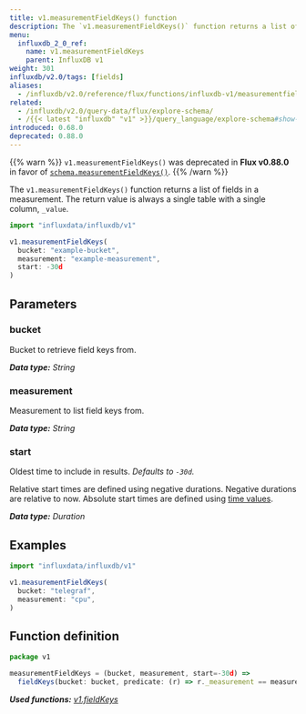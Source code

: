 ```yaml
---
title: v1.measurementFieldKeys() function
description: The `v1.measurementFieldKeys()` function returns a list of fields in a measurement.
menu:
  influxdb_2_0_ref:
    name: v1.measurementFieldKeys
    parent: InfluxDB v1
weight: 301
influxdb/v2.0/tags: [fields]
aliases:
  - /influxdb/v2.0/reference/flux/functions/influxdb-v1/measurementfieldkeys/
related:
  - /influxdb/v2.0/query-data/flux/explore-schema/
  - /{{< latest "influxdb" "v1" >}}/query_language/explore-schema#show-field-keys, SHOW FIELD KEYS in InfluxQL
introduced: 0.68.0
deprecated: 0.88.0
---
```


{{% warn %}}
`v1.measurementFieldKeys()` was deprecated in **Flux v0.88.0** in favor of
[`schema.measurementFieldKeys()`](/influxdb/v2.0/reference/flux/stdlib/influxdb-schema/measurementfieldkeys/).
{{% /warn %}}

The `v1.measurementFieldKeys()` function returns a list of fields in a measurement.
The return value is always a single table with a single column, `_value`.

```js
import "influxdata/influxdb/v1"

v1.measurementFieldKeys(
  bucket: "example-bucket",
  measurement: "example-measurement",
  start: -30d
)
```

## Parameters

### bucket
Bucket to retrieve field keys from.

_**Data type:** String_

### measurement
Measurement to list field keys from.

_**Data type:** String_

### start
Oldest time to include in results.
_Defaults to `-30d`._

Relative start times are defined using negative durations.
Negative durations are relative to now.
Absolute start times are defined using [time values](/influxdb/v2.0/reference/flux/language/types/#time-types).

_**Data type:** Duration_

## Examples
```js
import "influxdata/influxdb/v1"

v1.measurementFieldKeys(
  bucket: "telegraf",
  measurement: "cpu",
)
```

## Function definition
```js
package v1

measurementFieldKeys = (bucket, measurement, start=-30d) =>
  fieldKeys(bucket: bucket, predicate: (r) => r._measurement == measurement, start: start)
```

_**Used functions:**
[v1.fieldKeys](/influxdb/v2.0/reference/flux/stdlib/influxdb-schema/fieldkeys/)_
